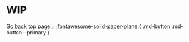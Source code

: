 # WIP

[Go back top page... :fontawesome-solid-paper-plane:](/doc/){ .md-button .md-button--primary }
